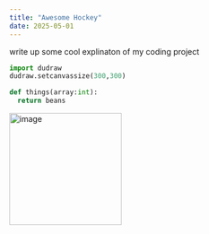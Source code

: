 ```yaml
---
title: "Awesome Hockey"
date: 2025-05-01
---
```


write up some cool explinaton of my coding project

```python
import dudraw
dudraw.setcanvassize(300,300)

def things(array:int):
  return beans

```


<img width="200" alt="image" src="https://github.com/user-attachments/assets/2a7abd3d-0183-48b4-9949-87c2cb245745" />
